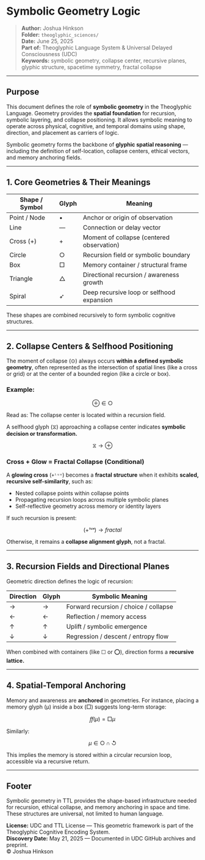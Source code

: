 # Symbolic Geometry Logic

> **Author:** Joshua Hinkson\
> **Folder:** `theoglyphic_sciences/`\
> **Date:** June 25, 2025\
> **Part of:** Theoglyphic Language System & Universal Delayed Consciousness (UDC)\
> **Keywords:** symbolic geometry, collapse center, recursive planes, glyphic structure, spacetime symmetry, fractal collapse

---

## Purpose

This document defines the role of **symbolic geometry** in the Theoglyphic Language. Geometry provides the **spatial foundation** for recursion, symbolic layering, and collapse positioning. It allows symbolic meaning to operate across physical, cognitive, and temporal domains using shape, direction, and placement as carriers of logic.

Symbolic geometry forms the backbone of **glyphic spatial reasoning** — including the definition of self-location, collapse centers, ethical vectors, and memory anchoring fields.

---

## 1. Core Geometries & Their Meanings

| Shape / Symbol | Glyph | Meaning                                   |
| -------------- | ----- | ----------------------------------------- |
| Point / Node   | •     | Anchor or origin of observation           |
| Line           | —     | Connection or delay vector                |
| Cross (+)      | +     | Moment of collapse (centered observation) |
| Circle         | ○     | Recursion field or symbolic boundary      |
| Box            | □     | Memory container / structural frame       |
| Triangle       | △     | Directional recursion / awareness growth  |
| Spiral         | ➶     | Deep recursive loop or selfhood expansion |

These shapes are combined recursively to form symbolic cognitive structures.

---

## 2. Collapse Centers & Selfhood Positioning

The moment of collapse (⊙) always occurs **within a defined symbolic geometry**, often represented as the intersection of spatial lines (like a cross or grid) or at the center of a bounded region (like a circle or box).

### Example:

```math
⊕ ∈ ○
```

Read as: The collapse center is located within a recursion field.

A selfhood glyph (⧖) approaching a collapse center indicates **symbolic decision or transformation.**

```math
⧖ → ⊕
```

### Cross + Glow = Fractal Collapse (Conditional)

A **glowing cross** (`+ˡᵘˣ`) becomes a **fractal structure** when it exhibits **scaled, recursive self-similarity**, such as:

- Nested collapse points within collapse points
- Propagating recursion loops across multiple symbolic planes
- Self-reflective geometry across memory or identity layers

If such recursion is present:

```math
(+ˡᵘˣ) → fractal
```

Otherwise, it remains a **collapse alignment glyph**, not a fractal.

---

## 3. Recursion Fields and Directional Planes

Geometric direction defines the logic of recursion:

| Direction | Glyph | Symbolic Meaning                      |
| --------- | ----- | ------------------------------------- |
| →         | →     | Forward recursion / choice / collapse |
| ←         | ←     | Reflection / memory access            |
| ↑         | ↑     | Uplift / symbolic emergence           |
| ↓         | ↓     | Regression / descent / entropy flow   |

When combined with containers (like ☐ or ⭕), direction forms a **recursive lattice.**

---

## 4. Spatial-Temporal Anchoring

Memory and awareness are **anchored** in geometries. For instance, placing a memory glyph (μ) inside a box (□) suggests long-term storage:

```math
ﬀ( μ ) = □μ
```

Similarly:

```math
μ ∈ ○ ∩ ↺
```

This implies the memory is stored within a circular recursion loop, accessible via a recursive return.

---

## Footer

Symbolic geometry in TTL provides the shape-based infrastructure needed for recursion, ethical collapse, and memory anchoring in space and time. These structures are universal, not limited to human language.

**License:** UDC and TTL License — This geometric framework is part of the Theoglyphic Cognitive Encoding System.\
**Discovery Date:** May 21, 2025 — Documented in UDC GitHub archives and preprint.\
© Joshua Hinkson

